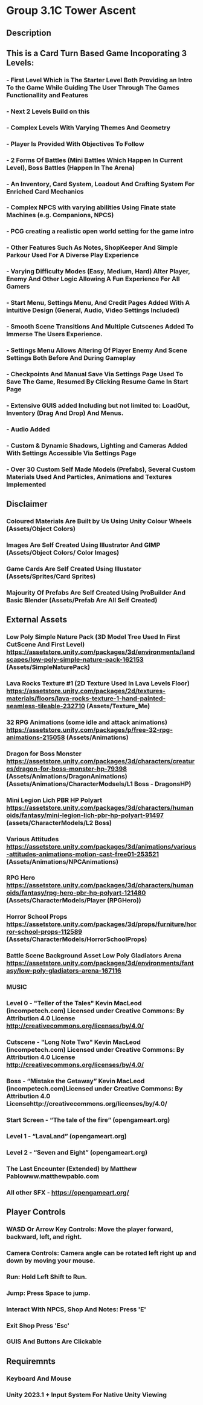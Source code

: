 # Group 3.1C Tower Ascent

## Description
##     This is a Card Turn Based Game Incoporating 3 Levels:
###     - First Level Which is The Starter Level Both Providing an Intro To the Game While Guiding The User Through The Games Functionallity and Features
###     - Next 2 Levels Build on this
###     - Complex Levels With Varying Themes And Geometry
###     - Player Is Provided With Objectives To Follow
###     - 2 Forms Of Battles (Mini Battles Which Happen In Current Level), Boss Battles (Happen In The Arena)
###     - An Inventory, Card System, Loadout And Crafting System For Enriched Card Mechanics
###     - Complex NPCS with varying abilities Using Finate state Machines (e.g. Companions, NPCS)
###     - PCG creating a realistic open world setting for the game intro 
###     - Other Features Such As Notes, ShopKeeper And Simple Parkour Used For A Diverse Play Experience
###     - Varying Difficulty Modes (Easy, Medium, Hard) Alter Player, Enemy And Other Logic Allowing A Fun Experience For All Gamers
###     - Start Menu, Settings Menu, And Credit Pages Added With A intuitive Design (General, Audio, Video Settings Included)
###     - Smooth Scene Transitions And Multiple Cutscenes Added To Immerse The Users Experience.
###     - Settings Menu Allows Altering Of Player Enemy And Scene Settings Both Before And During Gameplay
###     - Checkpoints And Manual Save Via Settings Page Used To Save The Game, Resumed By Clicking Resume Game In Start Page
###     - Extensive GUIS added Including but not limited to: LoadOut, Inventory (Drag And Drop) And Menus.
###     - Audio Added 
###     - Custom & Dynamic Shadows, Lighting and Cameras Added With Settings Accessible Via Settings Page
###     - Over 30 Custom Self Made Models (Prefabs), Several Custom Materials Used And Particles, Animations and Textures Implemented


## Disclaimer
###     Coloured Materials Are Built by Us Using Unity Colour Wheels (Assets/Object Colors)
###     Images Are Self Created Using Illustrator And GIMP (Assets/Object Colors/ Color Images)
###     Game Cards Are Self Created Using Illustator (Assets/Sprites/Card Sprites)
###     Majourity Of Prefabs Are Self Created Using ProBuilder And Basic Blender (Assets/Prefab Are All Self Created)
###

## External Assets
###   Low Poly Simple Nature Pack (3D Model Tree Used In First CutScene And First Level) https://assetstore.unity.com/packages/3d/environments/landscapes/low-poly-simple-nature-pack-162153 (Assets/SimpleNaturePack)
### Lava Rocks Texture #1 (2D Texture Used In Lava Levels Floor) https://assetstore.unity.com/packages/2d/textures-materials/floors/lava-rocks-texture-1-hand-painted-seamless-tileable-232710 (Assets/Texture_Me)
### 32 RPG Animations (some idle and attack animations) https://assetstore.unity.com/packages/p/free-32-rpg-animations-215058 (Assets/Animations)
### Dragon for Boss Monster https://assetstore.unity.com/packages/3d/characters/creatures/dragon-for-boss-monster-hp-79398 (Assets/Animations/DragonAnimations) (Assets/Animations/CharacterModsels/L1 Boss - DragonsHP)
### Mini Legion Lich PBR HP Polyart https://assetstore.unity.com/packages/3d/characters/humanoids/fantasy/mini-legion-lich-pbr-hp-polyart-91497 (assets/CharacterModels/L2 Boss)
### Various Attitudes https://assetstore.unity.com/packages/3d/animations/various-attitudes-animations-motion-cast-free01-253521 (Assets/Animations/NPCAnimations)
### RPG Hero https://assetstore.unity.com/packages/3d/characters/humanoids/fantasy/rpg-hero-pbr-hp-polyart-121480 (Assets/CharacterModels/Player (RPGHero))
### Horror School Props https://assetstore.unity.com/packages/3d/props/furniture/horror-school-props-112589 (Assets/CharacterModels/HorrorSchoolProps)
### Battle Scene Background Asset Low Poly Gladiators Arena https://assetstore.unity.com/packages/3d/environments/fantasy/low-poly-gladiators-arena-167116

### MUSIC
### Level 0 - "Teller of the Tales" Kevin MacLeod (incompetech.com) Licensed under Creative Commons: By Attribution 4.0 License http://creativecommons.org/licenses/by/4.0/
### Cutscene - "Long Note Two" Kevin MacLeod (incompetech.com) Licensed under Creative Commons: By Attribution 4.0 License http://creativecommons.org/licenses/by/4.0/
### Boss - “Mistake the Getaway” Kevin MacLeod (incompetech.com)Licensed under Creative Commons: By Attribution 4.0 Licensehttp://creativecommons.org/licenses/by/4.0/
### Start Screen - “The tale of the fire” (opengameart.org)
### Level 1 - “LavaLand” (opengameart.org)
### Level 2 - “Seven and Eight” (opengameart.org)
### The Last Encounter (Extended) by Matthew Pablowww.matthewpablo.com
### All other SFX - https://opengameart.org/ 

## Player Controls
###     WASD Or Arrow Key Controls: Move the player forward, backward, left, and right.
###     Camera Controls: Camera angle can be rotated left right up and down by moving your mouse.
###     Run: Hold Left Shift to Run.
###     Jump: Press Space to jump.
###     Interact With NPCS, Shop And Notes: Press 'E'
###     Exit Shop Press 'Esc'
###     GUIS And Buttons Are Clickable


## Requiremnts
###     Keyboard And Mouse
###     Unity 2023.1 + Input System For Native Unity Viewing
